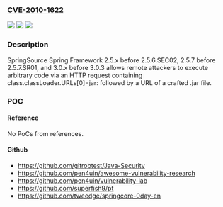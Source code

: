 ### [CVE-2010-1622](https://cve.mitre.org/cgi-bin/cvename.cgi?name=CVE-2010-1622)
![](https://img.shields.io/static/v1?label=Product&message=n%2Fa&color=blue)
![](https://img.shields.io/static/v1?label=Version&message=n%2Fa&color=blue)
![](https://img.shields.io/static/v1?label=Vulnerability&message=n%2Fa&color=brighgreen)

### Description

SpringSource Spring Framework 2.5.x before 2.5.6.SEC02, 2.5.7 before 2.5.7.SR01, and 3.0.x before 3.0.3 allows remote attackers to execute arbitrary code via an HTTP request containing class.classLoader.URLs[0]=jar: followed by a URL of a crafted .jar file.

### POC

#### Reference
No PoCs from references.

#### Github
- https://github.com/gitrobtest/Java-Security
- https://github.com/pen4uin/awesome-vulnerability-research
- https://github.com/pen4uin/vulnerability-lab
- https://github.com/superfish9/pt
- https://github.com/tweedge/springcore-0day-en

